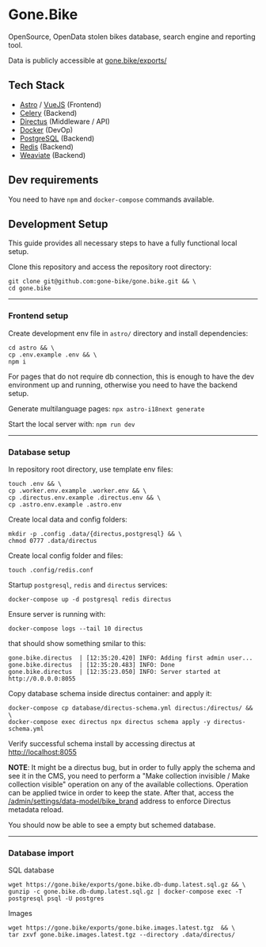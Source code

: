 # Gone.Bike
OpenSource, OpenData stolen bikes database, search engine and reporting tool.

Data is publicly accessible at [gone.bike/exports/](https://gone.bike/exports/)

## Tech Stack
- [Astro](https://astro.build) / [VueJS](https://vuejs.org/) (Frontend)
- [Celery](https://docs.celeryq.dev/en/stable/0) (Backend)
- [Directus](https://directus.io) (Middleware / API)
- [Docker](https://www.docker.com/) (DevOp)
- [PostgreSQL](https://www.postgresql.org) (Backend)
- [Redis](https://redis.io) (Backend)
- [Weaviate](https://weaviate.io) (Backend)


## Dev requirements
You need to have `npm` and `docker-compose` commands available.

## Development Setup
This guide provides all necessary steps to have a fully functional local setup.

Clone this repository and access the repository root directory:

```
git clone git@github.com:gone-bike/gone.bike.git && \
cd gone.bike
```

---

### Frontend setup
Create development env file in `astro/` directory and install dependencies:

```
cd astro && \
cp .env.example .env && \
npm i
```

For pages that do not require db connection, this is enough to have the dev environment up and running, otherwise you need to have the backend setup.

Generate multilanguage pages:
```npx astro-i18next generate```

Start the local server with:
```npm run dev```

---

### Database setup

In repository root directory, use template env files:

```
touch .env && \
cp .worker.env.example .worker.env && \
cp .directus.env.example .directus.env && \
cp .astro.env.example .astro.env
```

Create local data and config folders:
```
mkdir -p .config .data/{directus,postgresql} && \
chmod 0777 .data/directus
```

Create local config folder and files:
```
touch .config/redis.conf
```

Startup `postgresql`, `redis` and `directus` services:

```
docker-compose up -d postgresql redis directus
```

Ensure server is running with:
```
docker-compose logs --tail 10 directus
```

that should show something smilar to this:
```
gone.bike.directus  | [12:35:20.420] INFO: Adding first admin user...
gone.bike.directus  | [12:35:20.483] INFO: Done
gone.bike.directus  | [12:35:23.050] INFO: Server started at http://0.0.0.0:8055
```



Copy database schema inside directus container: and apply it:

```
docker-compose cp database/directus-schema.yml directus:/directus/ && \
docker-compose exec directus npx directus schema apply -y directus-schema.yml
```

Verify successful schema install by accessing directus at [http://localhost:8055](http://localhost:8055)

**NOTE**: It might be a directus bug, but in order to fully apply the schema and see it in the CMS, you need to perform a "Make collection invisible / Make collection visible" operation on any of the available collections. Operation can be applied twice in order to keep the state. After that, access the [/admin/settings/data-model/bike_brand](http://localhost:8055/admin/settings/data-model/bike_brand) address to enforce Directus metadata reload.

You should now be able to see a empty but schemed database.



---

### Database import

SQL database

```
wget https://gone.bike/exports/gone.bike.db-dump.latest.sql.gz && \
gunzip -c gone.bike.db-dump.latest.sql.gz | docker-compose exec -T postgresql psql -U postgres
```

Images

```
wget https://gone.bike/exports/gone.bike.images.latest.tgz  && \
tar zxvf gone.bike.images.latest.tgz --directory .data/directus/
```